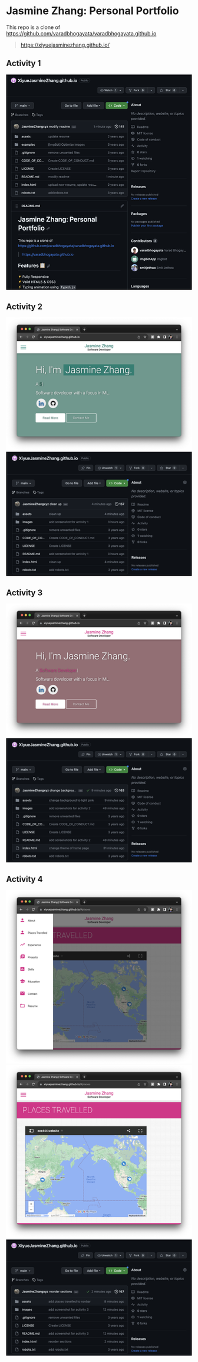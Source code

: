 # Jasmine Zhang: Personal Portfolio

This repo is a clone of https://github.com/varadbhogayata/varadbhogayata.github.io

> https://xiyuejasminezhang.github.io/

## Activity 1
![activity 1](images/activity1.png)

## Activity 2
![activity 2 webpage](images/activity2_web.png)
![activity 2 github](images/activity2_git.png)

## Activity 3
![activity 3 webpage](images/activity3_web.png)
![activity 3 github](images/activity3_git.png)

## Activity 4
![activity 4 webpage](images/activity4_web_1.png)
![activity 4 webpage](images/activity4_web_2.png)
![activity 4 github](images/activity4_git.png)